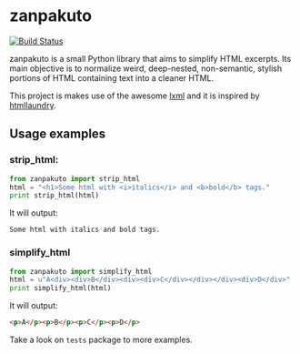 # zanpakuto

[![Build Status](https://travis-ci.org/amferraz/zanpakuto.png)](http://travis-ci.org/amferraz/zanpakuto)

zanpakuto is a small Python library that aims to simplify HTML excerpts. Its
main objective is to normalize weird, deep-nested, non-semantic, stylish
portions of HTML containing text into a cleaner HTML.

This project is makes use of the awesome [lxml](http://lxml.de/) and it is inspired by [htmllaundry](https://github.com/wichert/htmllaundry).

## Usage examples

### strip_html:

```python
from zanpakuto import strip_html
html = "<h1>Some html with <i>italics</i> and <b>bold</b> tags."
print strip_html(html)
```

It will output:

    Some html with italics and bold tags.

### simplify_html
```python
from zanpakuto import simplify_html
html = u"A<div><div>B</div><div><div>C</div></div></div><div>D</div>"
print simplify_html(html)
```

It will output:

```html
<p>A</p><p>B</p><p>C</p><p>D</p>
```

Take a look on `tests` package to more examples.
